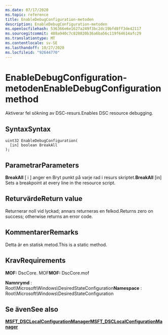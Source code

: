 ```yaml
---
ms.date: 07/17/2020
ms.topic: reference
title: EnableDebugConfiguration-metoden
description: EnableDebugConfiguration-metoden
ms.openlocfilehash: 536366e6e1627a249f3bc2dc19bfd8ff3de42117
ms.sourcegitcommit: 488a940c7c828820b36a6ba56c119f64614afc29
ms.translationtype: MT
ms.contentlocale: sv-SE
ms.lasthandoff: 10/27/2020
ms.locfileid: "92644770"
---
```

# <a name="enabledebugconfiguration-method"></a><span data-ttu-id="db03c-103">EnableDebugConfiguration-metoden</span><span class="sxs-lookup"><span data-stu-id="db03c-103">EnableDebugConfiguration method</span></span>

<span data-ttu-id="db03c-104">Aktiverar fel sökning av DSC-resurs.</span><span class="sxs-lookup"><span data-stu-id="db03c-104">Enables DSC resource debugging.</span></span>

## <a name="syntax"></a><span data-ttu-id="db03c-105">Syntax</span><span class="sxs-lookup"><span data-stu-id="db03c-105">Syntax</span></span>

```mof
uint32 EnableDebugConfiguration(
  [in] boolean BreakAll
);
```

## <a name="parameters"></a><span data-ttu-id="db03c-106">Parametrar</span><span class="sxs-lookup"><span data-stu-id="db03c-106">Parameters</span></span>

<span data-ttu-id="db03c-107">**BreakAll** \[ i \] anger en Bryt punkt på varje rad i resurs skriptet.</span><span class="sxs-lookup"><span data-stu-id="db03c-107">**BreakAll** \[in\] Sets a breakpoint at every line in the resource script.</span></span>

## <a name="return-value"></a><span data-ttu-id="db03c-108">Returvärde</span><span class="sxs-lookup"><span data-stu-id="db03c-108">Return value</span></span>

<span data-ttu-id="db03c-109">Returnerar noll vid lyckad; annars returneras en felkod.</span><span class="sxs-lookup"><span data-stu-id="db03c-109">Returns zero on success; otherwise returns an error code.</span></span>

## <a name="remarks"></a><span data-ttu-id="db03c-110">Kommentarer</span><span class="sxs-lookup"><span data-stu-id="db03c-110">Remarks</span></span>

<span data-ttu-id="db03c-111">Detta är en statisk metod.</span><span class="sxs-lookup"><span data-stu-id="db03c-111">This is a static method.</span></span>

## <a name="requirements"></a><span data-ttu-id="db03c-112">Krav</span><span class="sxs-lookup"><span data-stu-id="db03c-112">Requirements</span></span>

<span data-ttu-id="db03c-113">**MOF:** DscCore. MOF</span><span class="sxs-lookup"><span data-stu-id="db03c-113">**MOF:** DscCore.mof</span></span>

<span data-ttu-id="db03c-114">**Namnrymd** : Root\Microsoft\Windows\DesiredStateConfiguration</span><span class="sxs-lookup"><span data-stu-id="db03c-114">**Namespace** : Root\Microsoft\Windows\DesiredStateConfiguration</span></span>

## <a name="see-also"></a><span data-ttu-id="db03c-115">Se även</span><span class="sxs-lookup"><span data-stu-id="db03c-115">See also</span></span>

[<span data-ttu-id="db03c-116">**MSFT_DSCLocalConfigurationManager**</span><span class="sxs-lookup"><span data-stu-id="db03c-116">**MSFT_DSCLocalConfigurationManager**</span></span>](msft-dsclocalconfigurationmanager.md)
